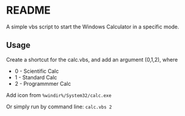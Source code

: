 # README

A simple vbs script to start the Windows Calculator in a specific mode.
## Usage

Create a shortcut for the calc.vbs, and add an argument (0,1,2), where
* 0 - Scientific Calc
* 1 - Standard Calc
* 2 - Programmmer Calc

Add icon from `%windir%/System32/calc.exe`

Or simply run by command line:
`calc.vbs 2`
